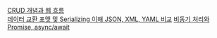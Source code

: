 [CRUD 개념과 웹 흐름](https://diligent-mangosteen-06d.notion.site/CRUD-2861efebbf4c8010b7cbce6de722a8fc?source=copy_link)<br/>
[데이터 교환 포맷 및 Serializing 이해 JSON, XML, YAML 비교](https://diligent-mangosteen-06d.notion.site/Serializing-JSON-XML-YAML-2861efebbf4c806e80eadc5dcb95477d?source=copy_link)
[비동기 처리와 Promise, async/await](https://diligent-mangosteen-06d.notion.site/Promise-async-await-2901efebbf4c80c3b23ae2d85f88739b?source=copy_link)
